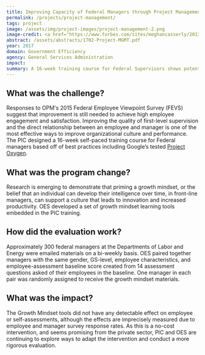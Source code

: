```yaml
---
title: Improving Capacity of Federal Managers through Project Management
permalink: /projects/project-management/
tags: project
image: /assets/img/project-images/project-management-2.png
image-credit: <a href="https://www.forbes.com/sites/meghancasserly/2013/07/17/google-management-is-evil-harvard-study-startups/#1e9b47e95ddb">Jen Lin, Communications Specialist, People Operations</a>
abstract: /assets/abstracts/1702-Project-MGMT.pdf
year: 2017
domain: Government Efficiency
agency: General Services Administration
impact:
summary: A 16-week training course for Federal Supervisors shows potential to improve organizational culture and performance. 
---
```

## What was the challenge?

Responses to OPM's 2015 Federal Employee Viewpoint Survey (FEVS) suggest that improvement is still needed to achieve high employee engagement and satisfaction. Improving the quality of first-level supervision and the direct relationship between an employee and manager is one of the most effective ways to improve organizational culture and performance. The PIC designed a 16-week self-paced training course for Federal managers based off of best practices including Google’s tested <a href="https://rework.withgoogle.com/subjects/managers/"> Project Oxygen</a>.

## What was the program change?

Research is emerging to demonstrate that priming a growth mindset, or the belief that an individual can develop their intelligence over time, in front-line managers, can support a culture that leads to innovation and increased productivity. OES developed a set of growth mindset learning tools embedded in the PIC training. 

## How did the evaluation work?

Approximately 300 federal managers at the Departments of Labor and Energy were emailed materials on a bi-weekly basis. OES paired together managers with the same gender, GS-level, employee characteristics, and employee-assessment baseline score created from  14  assessment questions asked of their employees in the baseline. One manager in each pair was randomly assigned to receive the growth mindset materials. 

## What was the impact?

The Growth Mindset tools did not have any detectable effect on employee or self-assessments, although the effects are imprecisely measured due to employee and manager survey response rates. As this is a no-cost intervention, and seems promising from the private sector, PIC and OES are continuing to explore ways to adapt the intervention and conduct a more rigorous evaluation.

